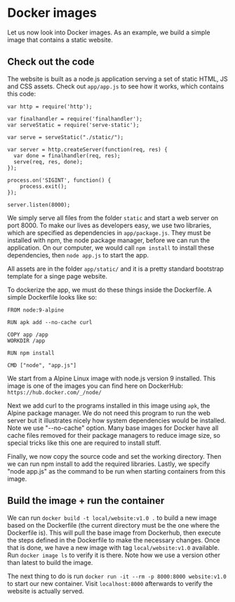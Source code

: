 # Docker images

Let us now look into Docker images.
As an example, we build a simple image that contains a static website.

## Check out the code

The website is built as a node.js application serving a set of static HTML, JS and CSS assets.
Check out `app/app.js` to see how it works, which contains this code:

```
var http = require('http');

var finalhandler = require('finalhandler');
var serveStatic = require('serve-static');

var serve = serveStatic("./static/");

var server = http.createServer(function(req, res) {
  var done = finalhandler(req, res);
  serve(req, res, done);
});

process.on('SIGINT', function() {
    process.exit();
});

server.listen(8000);
```

We simply serve all files from the folder `static` and start a web server on port 8000.
To make our lives as developers easy, we use two libraries, which are specified as dependencies in `app/package.js`.
They must be installed with npm, the node package manager, before we can run the application.
On our computer, we would call `npm install` to install these dependencies, then `node app.js` to start the app.

All assets are in the folder `app/static/` and it is a pretty standard bootstrap template for a singe page website.

To dockerize the app, we must do these things inside the Dockerfile.
A simple Dockerfile looks like so:
```
FROM node:9-alpine

RUN apk add --no-cache curl

COPY app /app
WORKDIR /app

RUN npm install

CMD ["node", "app.js"]
```

We start from a Alpine Linux image with node.js version 9 installed.
This image is one of the images you can find here on DockerHub: ``https://hub.docker.com/_/node/``

Next we add curl to the programs installed in this image using `apk`, the Alpine package manager.
We do not need this program to run the web server but it illustrates nicely how system dependencies would be installed.
Note we use "--no-cache" option.
Many base images for Docker have all cache files removed for their package managers to reduce image size, so special tricks like this one are required to install stuff.

Finally, we now copy the source code and set the working directory.
Then we can run npm install to add the required libraries.
Lastly, we specify "node app.js" as the command to be run when starting containers from this image.

## Build the image + run the container

We can run `docker build -t local/website:v1.0 .` to build a new image based on the Dockerfile (the current directory must be the one where the Dockerfile is).
This will pull the base image from Dockerhub, then execute the steps defined in the Dockerfile to make the necessary changes.
Once that is done, we have a new image with tag `local/website:v1.0` available.
Run `docker image ls` to verify it is there.
Note how we use a version other than latest to build the image.

The next thing to do is run `docker run -it --rm -p 8000:8000 website:v1.0` to start our new container.
Visit `localhost:8000` afterwards to verify the website is actually served.






